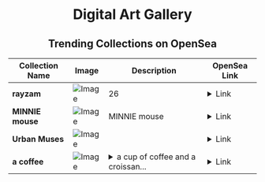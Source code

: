 <div align="center">

# Digital Art Gallery

## Trending Collections on OpenSea

| Collection Name                       | Image                                                                                     | Description                       | OpenSea Link                                                                                          |
|---------------------------------------|-------------------------------------------------------------------------------------------|-----------------------------------|--------------------------------------------------------------------------------------------------------|
| **rayzam** | ![Image](https://i.seadn.io/s/raw/files/ca446b2bae14b31b16d18f8a00dc9387.jpg?w=500&auto=format?w=200&auto=format) | 26 | <details><summary>Link</summary>[rayzam](https://opensea.io/collection/rayzam-3)</details> |
| **MINNIE mouse** | ![Image](https://i.seadn.io/s/raw/files/f780414dad1e446da2e407728dbe7065.png?w=500&auto=format?w=200&auto=format) | MINNIE mouse | <details><summary>Link</summary>[MINNIE mouse](https://opensea.io/collection/minnie-mouse-4)</details> |
| **Urban Muses** | ![Image](https://i.seadn.io/s/raw/files/89876c415b37d61cda88751bdd29d62e.png?w=500&auto=format?w=200&auto=format) |  | <details><summary>Link</summary>[Urban Muses](https://opensea.io/collection/urban-muses)</details> |
| **a coffee** | ![Image](https://i.seadn.io/s/raw/files/5007cce3d05c1778ff280126e9c98566.jpg?w=500&auto=format?w=200&auto=format) | <details><summary>a cup of coffee and a croissan...</summary>a cup of coffee and a croissant</details> | <details><summary>Link</summary>[a coffee](https://opensea.io/collection/a-coffee-1)</details> |

</div>